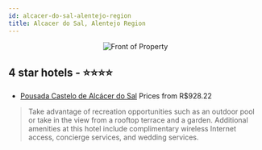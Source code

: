 ```yaml
---
id: alcacer-do-sal-alentejo-region
title: Alcacer do Sal, Alentejo Region
---
```


<center><img src="https://i.travelapi.com/hotels/1000000/480000/475200/475180/1f1de95d_z.jpg" alt="Front of Property" /></center>


##  4 star hotels - ⭐️⭐️⭐️⭐️

-    [Pousada Castelo de Alcácer do Sal](https://us.hurb.com/hotels/alcacer-do-sal/pousada-castelo-de-alcacer-do-sal-JNP-JP657329?cmp=18055) Prices from R$928.22
   > Take advantage of recreation opportunities such as an outdoor pool or take in the view from a rooftop terrace and a garden. Additional amenities at this hotel include complimentary wireless Internet access, concierge services, and wedding services.
